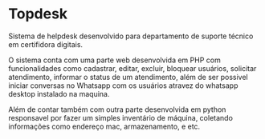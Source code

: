 # Topdesk

Sistema de helpdesk desenvolvido para departamento de suporte técnico em certifidora digitais.

O sistema conta com uma parte web desenvolvida em PHP com funcionalidades como cadastrar, editar, excluir, bloquear usuários, solicitar atendimento, informar o status de um atendimento, além de ser possivel iniciar conversas no Whatsapp com os usuários atravez do whatsapp desktop instalado na maquina.

Além de contar também com outra parte desenvolvida em python responsavel por fazer um simples inventário de máquina, coletando informações como endereço mac, armazenamento, e etc.


